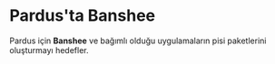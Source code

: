 # Pardus'ta Banshee #

Pardus için **Banshee** ve bağımlı olduğu uygulamaların pisi paketlerini oluşturmayı hedefler.